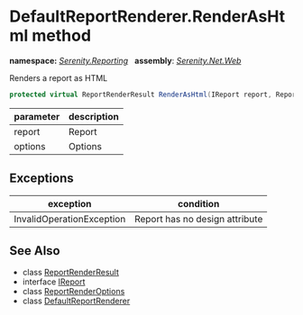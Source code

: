 # DefaultReportRenderer.RenderAsHtml method
**namespace:** *[Serenity.Reporting](../../README.md#serenity.reporting-namespace)*   **assembly**: *[Serenity.Net.Web](../../README.md)*

Renders a report as HTML

```csharp
protected virtual ReportRenderResult RenderAsHtml(IReport report, ReportRenderOptions options)
```

| parameter | description |
| --- | --- |
| report | Report |
| options | Options |

## Exceptions

| exception | condition |
| --- | --- |
| InvalidOperationException | Report has no design attribute |

## See Also

* class [ReportRenderResult](../Serenity.Net.Services/../ReportRenderResult.md)
* interface [IReport](../Serenity.Net.Services/../IReport.md)
* class [ReportRenderOptions](../Serenity.Net.Services/../ReportRenderOptions.md)
* class [DefaultReportRenderer](../DefaultReportRenderer.md)